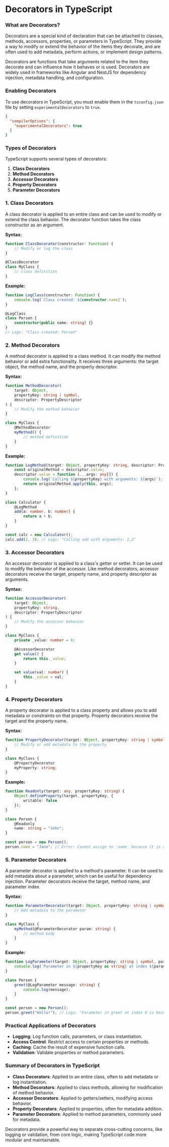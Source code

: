 # Decorators in TypeScript

### What are Decorators?

Decorators are a special kind of declaration that can be attached to classes, methods, accessors, properties, or parameters in TypeScript. They provide a way to modify or extend the behavior of the items they decorate, and are often used to add metadata, perform actions, or implement design patterns.

Decorators are functions that take arguments related to the item they decorate and can influence how it behaves or is used. Decorators are widely used in frameworks like Angular and NestJS for dependency injection, metadata handling, and configuration.

### Enabling Decorators

To use decorators in TypeScript, you must enable them in the `tsconfig.json` file by setting `experimentalDecorators` to `true`.

```json
{
  "compilerOptions": {
    "experimentalDecorators": true
  }
}
```

### Types of Decorators

TypeScript supports several types of decorators:

1. **Class Decorators**
2. **Method Decorators**
3. **Accessor Decorators**
4. **Property Decorators**
5. **Parameter Decorators**

### 1. Class Decorators

A class decorator is applied to an entire class and can be used to modify or extend the class behavior. The decorator function takes the class constructor as an argument.

**Syntax:**

```typescript
function ClassDecorator(constructor: Function) {
    // Modify or log the class
}

@ClassDecorator
class MyClass {
    // class definition
}
```

**Example:**

```typescript
function LogClass(constructor: Function) {
    console.log(`Class created: ${constructor.name}`);
}

@LogClass
class Person {
    constructor(public name: string) {}
}
// Logs: "Class created: Person"
```

### 2. Method Decorators

A method decorator is applied to a class method. It can modify the method behavior or add extra functionality. It receives three arguments: the target object, the method name, and the property descriptor.

**Syntax:**

```typescript
function MethodDecorator(
    target: Object,
    propertyKey: string | symbol,
    descriptor: PropertyDescriptor
) {
    // Modify the method behavior
}

class MyClass {
    @MethodDecorator
    myMethod() {
        // method definition
    }
}
```

**Example:**

```typescript
function LogMethod(target: Object, propertyKey: string, descriptor: PropertyDescriptor) {
    const originalMethod = descriptor.value;
    descriptor.value = function (...args: any[]) {
        console.log(`Calling ${propertyKey} with arguments: ${args}`);
        return originalMethod.apply(this, args);
    };
}

class Calculator {
    @LogMethod
    add(a: number, b: number) {
        return a + b;
    }
}

const calc = new Calculator();
calc.add(2, 3); // Logs: "Calling add with arguments: 2,3"
```

### 3. Accessor Decorators

An accessor decorator is applied to a class's getter or setter. It can be used to modify the behavior of the accessor. Like method decorators, accessor decorators receive the target, property name, and property descriptor as arguments.

**Syntax:**

```typescript
function AccessorDecorator(
    target: Object,
    propertyKey: string,
    descriptor: PropertyDescriptor
) {
    // Modify the accessor behavior
}

class MyClass {
    private _value: number = 0;

    @AccessorDecorator
    get value() {
        return this._value;
    }

    set value(val: number) {
        this._value = val;
    }
}
```

### 4. Property Decorators

A property decorator is applied to a class property and allows you to add metadata or constraints on that property. Property decorators receive the target and the property name.

**Syntax:**

```typescript
function PropertyDecorator(target: Object, propertyKey: string | symbol) {
    // Modify or add metadata to the property
}

class MyClass {
    @PropertyDecorator
    myProperty: string;
}
```

**Example:**

```typescript
function Readonly(target: any, propertyKey: string) {
    Object.defineProperty(target, propertyKey, {
        writable: false
    });
}

class Person {
    @Readonly
    name: string = "John";
}

const person = new Person();
person.name = "Jane"; // Error: Cannot assign to 'name' because it is a read-only property.
```

### 5. Parameter Decorators

A parameter decorator is applied to a method's parameter. It can be used to add metadata about a parameter, which can be useful for dependency injection. Parameter decorators receive the target, method name, and parameter index.

**Syntax:**

```typescript
function ParameterDecorator(target: Object, propertyKey: string | symbol, parameterIndex: number) {
    // Add metadata to the parameter
}

class MyClass {
    myMethod(@ParameterDecorator param: string) {
        // method body
    }
}
```

**Example:**

```typescript
function LogParameter(target: Object, propertyKey: string | symbol, parameterIndex: number) {
    console.log(`Parameter in ${propertyKey as string} at index ${parameterIndex} is being decorated`);
}

class Person {
    greet(@LogParameter message: string) {
        console.log(message);
    }
}

const person = new Person();
person.greet("Hello!"); // Logs: "Parameter in greet at index 0 is being decorated"
```

### Practical Applications of Decorators

- **Logging**: Log function calls, parameters, or class instantiation.
- **Access Control**: Restrict access to certain properties or methods.
- **Caching**: Cache the result of expensive function calls.
- **Validation**: Validate properties or method parameters.

### Summary of Decorators in TypeScript

- **Class Decorators**: Applied to an entire class, often to add metadata or log instantiation.
- **Method Decorators**: Applied to class methods, allowing for modification of method behavior.
- **Accessor Decorators**: Applied to getters/setters, modifying access behavior.
- **Property Decorators**: Applied to properties, often for metadata addition.
- **Parameter Decorators**: Applied to method parameters, commonly used for metadata.

Decorators provide a powerful way to separate cross-cutting concerns, like logging or validation, from core logic, making TypeScript code more modular and maintainable.